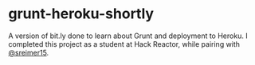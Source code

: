# grunt-heroku-shortly

A version of bit.ly done to learn about Grunt and deployment to Heroku. I completed this project as a student at Hack Reactor, while pairing with [@sreimer15](https://github.com/sreimer15).
